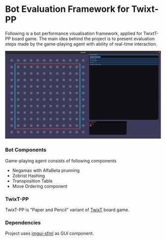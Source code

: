 # Bot Evaluation Framework for Twixt-PP 

Following is a bot performance visualisation framework, applied for TwixtT-PP board game. The main idea behind the project is to present evaluation steps made by the game-playing agent with ability of real-time interaction. 

![demo.gif](./demo.gif)


### Bot Components

Game-playing agent consists of following components 

- Negamax with AlfaBeta prunning
- Zobrist Hashing
- Transposition Table
- Move Ordering component

### TwixT-PP

TwixT-PP is "Paper and Pencil" variant of [TwixT](https://en.wikipedia.org/wiki/TwixT) board game. 

### Dependencies

Project uses [imgui-sfml](https://github.com/SFML/imgui-sfml) as GUI component. 